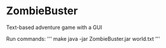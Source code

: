 # ZombieBuster
Text-based adventure game with a GUI

Run commands:
'''
make
java -jar ZombieBuster.jar world.txt
'''
